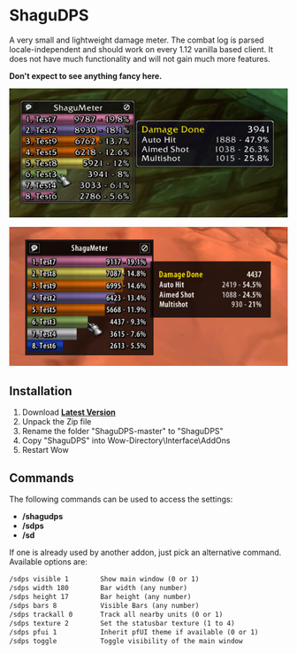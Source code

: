 # ShaguDPS

A very small and lightweight damage meter. The combat log is parsed locale-independent and should work on every 1.12 vanilla based client.
It does not have much functionality and will not gain much more features.

**Don't expect to see anything fancy here.**

![ShaguDPS](screenshot.jpg)

![ShaguDPS](screenshot2.jpg)

## Installation
1. Download **[Latest Version](https://github.com/shagu/ShaguDPS/archive/master.zip)**
2. Unpack the Zip file
3. Rename the folder "ShaguDPS-master" to "ShaguDPS"
4. Copy "ShaguDPS" into Wow-Directory\Interface\AddOns
5. Restart Wow

## Commands

The following commands can be used to access the settings:
* **/shagudps**
* **/sdps**
* **/sd**

If one is already used by another addon, just pick an alternative command.
Available options are:

```
/sdps visible 1        Show main window (0 or 1)
/sdps width 180        Bar width (any number)
/sdps height 17        Bar height (any number)
/sdps bars 8           Visible Bars (any number)
/sdps trackall 0       Track all nearby units (0 or 1)
/sdps texture 2        Set the statusbar texture (1 to 4)
/sdps pfui 1           Inherit pfUI theme if available (0 or 1)
/sdps toggle           Toggle visibility of the main window
```
